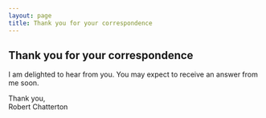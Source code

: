 ```yaml
---
layout: page
title: Thank you for your correspondence
---
```

## Thank you for your correspondence
I am delighted to hear from you. You may expect to receive an answer from me soon.

Thank you,
<br />
Robert Chatterton
